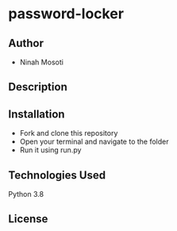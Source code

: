# password-locker
## Author
- Ninah Mosoti

## Description


## Installation
- Fork and clone this repository
- Open your terminal and navigate to the folder
- Run it using run.py 

## Technologies Used
Python 3.8

## License